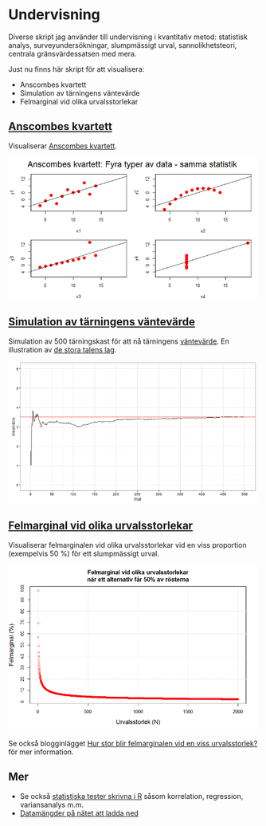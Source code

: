 # Undervisning

Diverse skript jag använder till undervisning i kvantitativ metod: statistisk analys, surveyundersökningar, slumpmässigt urval, sannolikhetsteori, centrala gränsvärdessatsen med mera.

Just nu finns här skript för att visualisera:

* Anscombes kvartett
* Simulation av tärningens väntevärde
* Felmarginal vid olika urvalsstorlekar

## <a href="https://github.com/peterdalle/undervisning/blob/master/anscombe-quartet.r">Anscombes kvartett</a>
Visualiserar <a href="https://no.wikipedia.org/wiki/Anscombes_kvartett">Anscombes kvartett</a>.

<img src="https://github.com/peterdalle/undervisning/blob/master/anscombe.png" alt="Anscombes kvartett" width="500">

## <a href="https://github.com/peterdalle/undervisning/blob/master/dice-expected-value.r">Simulation av tärningens väntevärde</a>
Simulation av 500 tärningskast för att nå tärningens <a href="https://sv.wikipedia.org/wiki/V%C3%A4ntev%C3%A4rde">väntevärde</a>. En illustration av <a href="https://sv.wikipedia.org/wiki/De_stora_talens_lag">de stora talens lag</a>.

<img src="https://github.com/peterdalle/undervisning/blob/master/vantevarde.png" alt="Felmarginal" width="500">

## <a href="https://github.com/peterdalle/undervisning/blob/master/felmarginal.r">Felmarginal vid olika urvalsstorlekar</a>
Visualiserar felmarginalen vid olika urvalsstorlekar vid en viss proportion (exempelvis 50 %) för ett slumpmässigt urval.

<img src="https://github.com/peterdalle/undervisning/blob/master/felmarginal.png" alt="Felmarginal" width="500">

Se också blogginlägget <a href="http://www.backendmedia.se/2015/02/10/felmarginal/">Hur stor blir felmarginalen vid en viss urvalsstorlek?</a> för mer information.

## Mer

- Se också <a href="https://github.com/peterdalle/reg">statistiska tester skrivna i R</a> såsom korrelation, regression, variansanalys m.m.
- <a href="https://github.com/peterdalle/undervisning/blob/master/datasets.md">Datamängder på nätet att ladda ned</a>
